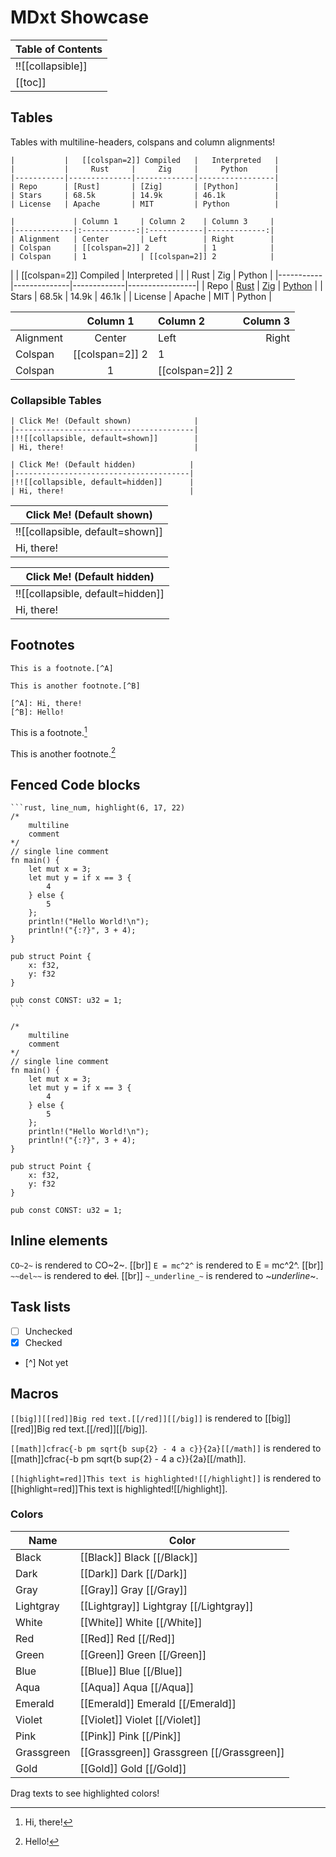 # MDxt Showcase

| Table of Contents   |
|---------------------|
|!![[collapsible]]    |
| [[toc]]             |

## Tables

Tables with multiline-headers, colspans and column alignments!

```
|           |   [[colspan=2]] Compiled   |   Interpreted   |
|           |     Rust     |     Zig     |     Python      |
|-----------|--------------|-------------|-----------------|
| Repo      | [Rust]       | [Zig]       | [Python]        |
| Stars     | 68.5k        | 14.9k       | 46.1k           |
| License   | Apache       | MIT         | Python          |

|             | Column 1     | Column 2    | Column 3     |
|-------------|:------------:|:------------|-------------:|
| Alignment   | Center       | Left        | Right        |
| Colspan     | [[colspan=2]] 2            | 1            |
| Colspan     | 1            | [[colspan=2]] 2            |
```

|           |   [[colspan=2]] Compiled   |   Interpreted   |
|           |     Rust     |     Zig     |     Python      |
|-----------|--------------|-------------|-----------------|
| Repo      | [Rust]       | [Zig]       | [Python]        |
| Stars     | 68.5k        | 14.9k       | 46.1k           |
| License   | Apache       | MIT         | Python          |

|             | Column 1     | Column 2    | Column 3     |
|-------------|:------------:|:------------|-------------:|
| Alignment   | Center       | Left        | Right        |
| Colspan     | [[colspan=2]] 2            | 1            |
| Colspan     | 1            | [[colspan=2]] 2            |

[Zig]: https://github.com/ziglang/zig
[Rust]: https://github.com/rust-lang/Rust
[Python]: https://github.com/python/cpython

### Collapsible Tables

```
| Click Me! (Default shown)              |
|----------------------------------------|
|!![[collapsible, default=shown]]        |
| Hi, there!                             |

| Click Me! (Default hidden)            |
|---------------------------------------|
|!![[collapsible, default=hidden]]      |
| Hi, there!                            |
```
| Click Me! (Default shown)              |
|----------------------------------------|
|!![[collapsible, default=shown]]        |
| Hi, there!                             |

| Click Me! (Default hidden)            |
|---------------------------------------|
|!![[collapsible, default=hidden]]      |
| Hi, there!                            |

## Footnotes

```
This is a footnote.[^A]

This is another footnote.[^B]

[^A]: Hi, there!
[^B]: Hello!
```

This is a footnote.[^A]

This is another footnote.[^B]

[^A]: Hi, there!
[^B]: Hello!

## Fenced Code blocks

````
```rust, line_num, highlight(6, 17, 22)
/*
    multiline
    comment
*/
// single line comment
fn main() {
    let mut x = 3;
    let mut y = if x == 3 {
        4
    } else {
        5
    };
    println!("Hello World!\n");
    println!("{:?}", 3 + 4);
}

pub struct Point {
    x: f32,
    y: f32
}

pub const CONST: u32 = 1;
```
````

```rust, line_num, highlight(6, 17, 22)
/*
    multiline
    comment
*/
// single line comment
fn main() {
    let mut x = 3;
    let mut y = if x == 3 {
        4
    } else {
        5
    };
    println!("Hello World!\n");
    println!("{:?}", 3 + 4);
}

pub struct Point {
    x: f32,
    y: f32
}

pub const CONST: u32 = 1;
```

## Inline elements

`CO~2~` is rendered to CO~2~. [[br]]
`E = mc^2^` is rendered to E = mc^2^. [[br]]
`~~del~~` is rendered to ~~del~~. [[br]]
`~_underline_~` is rendered to ~_underline_~.

## Task lists

- [ ] Unchecked
- [X] Checked
- [^] Not yet

## Macros

`[[big]][[red]]Big red text.[[/red]][[/big]]` is rendered to [[big]][[red]]Big red text.[[/red]][[/big]].

`[[math]]cfrac{-b pm sqrt{b sup{2} - 4 a c}}{2a}[[/math]]` is rendered to [[math]]cfrac{-b pm sqrt{b sup{2} - 4 a c}}{2a}[[/math]].

`[[highlight=red]]This text is highlighted![[/highlight]]` is rendered to [[highlight=red]]This text is highlighted![[/highlight]].

### Colors

|    Name    |                    Color                    |
|------------|---------------------------------------------|
| Black      | [[Black]] Black [[/Black]]                  |
| Dark       | [[Dark]] Dark [[/Dark]]                     |
| Gray       | [[Gray]] Gray [[/Gray]]                     |
| Lightgray  | [[Lightgray]] Lightgray [[/Lightgray]]      |
| White      | [[White]] White [[/White]]                  |
| Red        | [[Red]] Red [[/Red]]                        |
| Green      | [[Green]] Green [[/Green]]                  |
| Blue       | [[Blue]] Blue [[/Blue]]                     |
| Aqua       | [[Aqua]] Aqua [[/Aqua]]                     |
| Emerald    | [[Emerald]] Emerald [[/Emerald]]            |
| Violet     | [[Violet]] Violet [[/Violet]]               |
| Pink       | [[Pink]] Pink [[/Pink]]                     |
| Grassgreen | [[Grassgreen]] Grassgreen [[/Grassgreen]]   |
| Gold       | [[Gold]] Gold [[/Gold]]                     |

Drag texts to see highlighted colors!